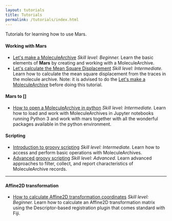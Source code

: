 ```yaml
---
layout: tutorials
title: Tutorials
permalink: /tutorials/index.html
---
```


Tutorials for learning how to use Mars.

#### Working with Mars
* [Let's make a MoleculeArchive](create-a-Molecule-Archive)
  _Skill level: Beginner._ Learn the basic elements of **Mars** by creating and working with a MoleculeArchive.
* [Let's calculate the Mean Square Displacement](calculate-msd)
  _Skill level: Intermediate._  Learn how to calculate the mean square displacement from the traces in the molecule archive.
  Note: it is advised to do the [Let's make a MoleculeArchive](create-a-Molecule-Archive) before doing this tutorial.

#### Mars to []
* [How to open a MoleculeArchive in python](open-a-Molecule-Archive-in-Python)
  _Skill level: Intermediate._  Learn how to load and work with MoleculeArchives in Jupyter notebooks running Python 3 and work with mars together with all the wonderful packages available in the python environment.

#### Scripting
* [Introduction to groovy scripting](introduction-to-groovy-scripting)
  _Skill level: Intermediate._ Learn how to access and perform basic operations with MoleculeArchives.
* [Advanced groovy scripting](advanced-groovy-scripting)
  _Skill level: Advanced._ Learn advanced approaches to filter, collect, and report characteristics of MoleculeArchive records.

----

#### Affine2D transformation
* [How to calculate Affine2D transformation coordinates](HowToCalculateAffine2D)
  _Skill level: Beginner._ Learn how to calculate an Affine2D transformation matrix using the Descriptor-based registration plugin that comes standard with Fiji.
